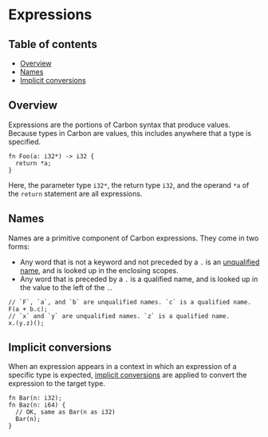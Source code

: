 # Expressions

<!--
Part of the Carbon Language project, under the Apache License v2.0 with LLVM
Exceptions. See /LICENSE for license information.
SPDX-License-Identifier: Apache-2.0 WITH LLVM-exception
-->

<!-- toc -->

## Table of contents

-   [Overview](#overview)
-   [Names](#names)
-   [Implicit conversions](#implicit-conversions)

<!-- tocstop -->

## Overview

Expressions are the portions of Carbon syntax that produce values. Because types
in Carbon are values, this includes anywhere that a type is specified.

```
fn Foo(a: i32*) -> i32 {
  return *a;
}
```

Here, the parameter type `i32*`, the return type `i32`, and the operand `*a` of
the `return` statement are all expressions.

## Names

Names are a primitive component of Carbon expressions. They come in two forms:

-   Any word that is not a keyword and not preceded by a `.` is an
    [unqualified name](unqualified_names.md), and is looked up in the enclosing
    scopes.
-   Any word that is preceded by a `.` is a qualified name, and is looked up in
    the value to the left of the `.`.

```
// `F`, `a`, and `b` are unqualified names. `c` is a qualified name.
F(a + b.c);
// `x` and `y` are unqualified names. `z` is a qualified name.
x.(y.z)();
```

## Implicit conversions

When an expression appears in a context in which an expression of a specific
type is expected, [implicit conversions](implicit_conversions.md) are applied to
convert the expression to the target type.

```
fn Bar(n: i32);
fn Baz(n: i64) {
  // OK, same as Bar(n as i32)
  Bar(n);
}
```
